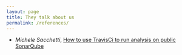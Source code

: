 ```yaml
---
layout: page
title: They talk about us
permalink: /references/
---
```


- *Michele Sacchetti*, [How to use TravisCi to run analysis on public SonarQube](https://aroundthecode.org/2016/06/18/travisci-sonarqube-anaysis/)
